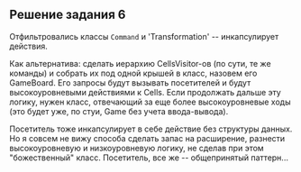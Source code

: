 ## Решение задания 6

Отфильтровались классы `Command` и 'Transformation' -- инкапсулирует действия.

Как альтернатива: сделать иерархию CellsVisitor-ов (по сути, те же команды) и собрать их под одной крышей в класс, назовем его GameBoard. Его запросы будут вызывать посетителей и будут высокоуровневыми действиями к Cells.
Если продолжать дальше эту логику, нужен класс, отвечающий за еще более высокоуровневые ходы (это будет уже, по стуи, Game без учета ввода-вывода).

Посетитель тоже инкапсулирует в себе действие без структуры данных. Но я совсем не вижу способа сделать запас на расширение, разнести высокоуровневую и низкоуровневую логику, не сделав при этом "божественный" класс.
Посетитель, все же -- общепринятый паттерн...


